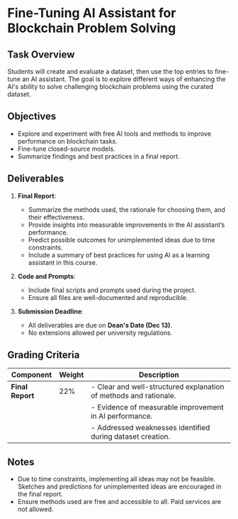 # Fine-Tuning AI Assistant for Blockchain Problem Solving

## Task Overview
Students will create and evaluate a dataset, then use the top entries to fine-tune an AI assistant. The goal is to explore different ways of enhancing the AI's ability to solve challenging blockchain problems using the curated dataset.

## Objectives
- Explore and experiment with free AI tools and methods to improve performance on blockchain tasks.
- Fine-tune closed-source models.
- Summarize findings and best practices in a final report.

## Deliverables
1. **Final Report**:
   - Summarize the methods used, the rationale for choosing them, and their effectiveness.
   - Provide insights into measurable improvements in the AI assistant’s performance.
   - Predict possible outcomes for unimplemented ideas due to time constraints.
   - Include a summary of best practices for using AI as a learning assistant in this course.

2. **Code and Prompts**:
   - Include final scripts and prompts used during the project.
   - Ensure all files are well-documented and reproducible.

3. **Submission Deadline**:  
   - All deliverables are due on **Dean's Date (Dec 13)**.
   - No extensions allowed per university regulations.

## Grading Criteria
| Component             | Weight | Description                                                                                     |
|-----------------------|--------|-------------------------------------------------------------------------------------------------|
| **Final Report**      | 22%    | - Clear and well-structured explanation of methods and rationale.                               |
|                       |        | - Evidence of measurable improvement in AI performance.                                         |
|                       |        | - Addressed weaknesses identified during dataset creation.                                      |


## Notes
- Due to time constraints, implementing all ideas may not be feasible. Sketches and predictions for unimplemented ideas are encouraged in the final report.
- Ensure methods used are free and accessible to all. Paid services are not allowed.
